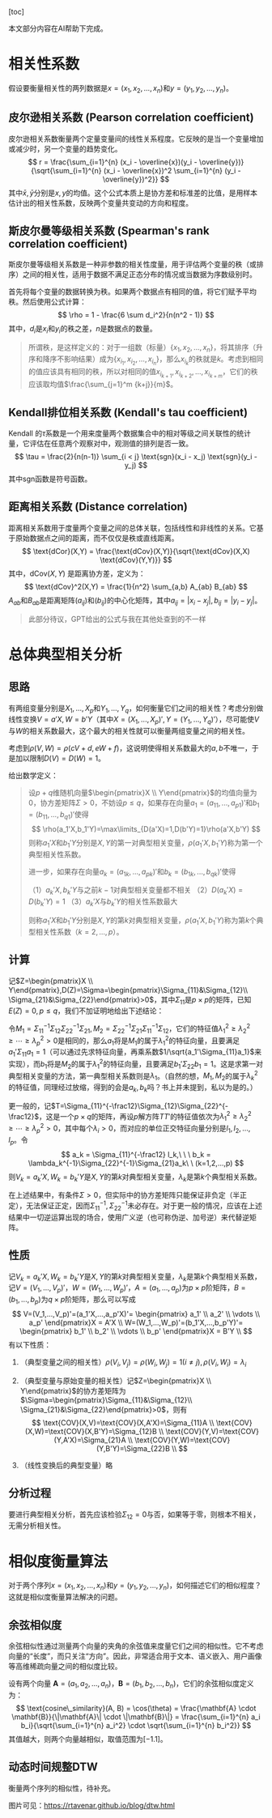 [toc]

本文部分内容在AI帮助下完成。

# 相关性系数

假设要衡量相关性的两列数据是$x=(x_1,x_2,...,x_n)$和$y=(y_1,y_2,...,y_n)$。

## 皮尔逊相关系数 (Pearson correlation coefficient)

皮尔逊相关系数衡量两个定量变量间的线性关系程度。它反映的是当一个变量增加或减少时，另一个变量的趋势变化。
$$
r = \frac{\sum_{i=1}^{n} (x_i - \overline{x})(y_i - \overline{y})}{\sqrt{\sum_{i=1}^{n} (x_i - \overline{x})^2 \sum_{i=1}^{n} (y_i - \overline{y})^2}}
$$
其中$\bar x,\bar y$分别是$x,y$的均值。这个公式本质上是协方差和标准差的比值，是用样本估计出的相关性系数，反映两个变量共变动的方向和程度。

## 斯皮尔曼等级相关系数 (Spearman's rank correlation coefficient)

斯皮尔曼等级相关系数是一种非参数的相关性度量，用于评估两个变量的秩（或排序）之间的相关性，适用于数据不满足正态分布的情况或当数据为序数级别时。

首先将每个变量的数据转换为秩。如果两个数据点有相同的值，将它们赋予平均秩。然后使用公式计算：
$$
\rho = 1 - \frac{6 \sum d_i^2}{n(n^2 - 1)}
$$
其中，$d_i$是$x_i$和$y_i$的秩之差，$n$是数据点的数量。

> 所谓秩，是这样定义的：对于一组数（标量）$\{x_1,x_2,\dots,x_n\}$，将其排序（升序和降序不影响结果）成为$\{x_{i_1},x_{i_2},\dots,x_{i_n}\}$，那么$x_{i_k}$的秩就是$k$。考虑到相同的值应该具有相同的秩，所以对相同的值$x_{i_{k+1}},x_{i_{k+2}},\dots,x_{i_{k+m}}$，它们的秩应该取均值$\frac{\sum_{j=1}^m {k+j}}{m}$。

## Kendall排位相关系数 (Kendall's tau coefficient)

Kendall 的$\tau$系数是一个用来度量两个数据集合中的相对等级之间关联性的统计量，它评估在任意两个观察对中，观测值的排列是否一致。
$$
\tau = \frac{2}{n(n-1)} \sum_{i < j} \text{sgn}(x_i - x_j) \text{sgn}(y_i - y_j)
$$
其中$\text{sgn}$函数是符号函数。

## 距离相关系数 (Distance correlation)

距离相关系数用于度量两个变量之间的总体关联，包括线性和非线性的关系。它基于原始数据点之间的距离，而不仅仅是秩或直线距离。
$$
\text{dCor}(X,Y) = \frac{\text{dCov}(X,Y)}{\sqrt{\text{dCov}(X,X) \text{dCov}(Y,Y)}}
$$
其中，$\text{dCov}(X,Y)$ 是距离协方差，定义为：
$$
\text{dCov}^2(X,Y) = \frac{1}{n^2} \sum_{a,b} A_{ab} B_{ab}
$$
$A_{ab}$和$B_{ab}$是距离矩阵$(a_{ij})$和$(b_{ij})$的中心化矩阵，其中$a_{ij}=|x_i−x_j|, b_{ij}=|y_i−y_j|$。

> 此部分待议，GPT给出的公式与我在其他处查到的不一样

# 总体典型相关分析

## 思路

有两组变量分别是$X_1,...,X_p$和$Y_1,...,Y_q$，如何衡量它们之间的相关性？考虑分别做线性变换$V=a'X,W=b'Y$（其中$X=(X_1,...,X_p)',Y=(Y_1,...,Y_q)'$），尽可能使$V$与$W$的相关系数最大，这个最大的相关性就可以衡量两组变量之间的相关性。

考虑到$\rho(V,W)=\rho(cV+d,eW+f)$，这说明使得相关系数最大的$a,b$不唯一，于是加以限制$D(V)=D(W)=1$。

给出数学定义：

> 设$p+q$维随机向量$\begin{pmatrix}X \\ Y\end{pmatrix}$的均值向量为$0$，协方差矩阵$\Sigma>0$，不妨设$p\le q$，如果存在向量$a_1=(a_{11},...,a_{p1})'$和$b_1=(b_{11},...,b_{q1})'$使得
> $$
> \rho(a_1'X,b_1'Y)=\max\limits_{D(a'X)=1,D(b'Y)=1}\rho(a'X,b'Y)
> $$
> 则称$a_1'X$和$b_1'Y$分别是$X,Y$的第一对典型相关变量，$\rho(a_1'X,b_1'Y)$称为第一个典型相关性系数。
>
> 进一步，如果存在向量$a_k=(a_{1k},...,a_{pk})'$和$b_k=(b_{1k},...,b_{qk})'$使得
>
> （1）$a_k'X,b_k'Y$与之前$k-1$对典型相关变量都不相关
> （2）$D(a_k'X)=D(b_k'Y)=1$
> （3）$a_k'X$与$b_k'Y$的相关性系数最大
>
> 则称$a_1'X$和$b_1'Y$分别是$X,Y$的第$k$对典型相关变量，$\rho(a_1'X,b_1'Y)$称为第$k$个典型相关性系数（$k=2,...,p$）。

## 计算

记$Z=\begin{pmatrix}X \\ Y\end{pmatrix},D(Z)=\Sigma=\begin{pmatrix}\Sigma_{11}&\Sigma_{12}\\ \Sigma_{21}&\Sigma_{22}\end{pmatrix}>0$，其中$\Sigma_{11}$是$p\times p$的矩阵，已知$E(Z)=0,p\le q$，我们不加证明地给出下述结论：

令$M_1=\Sigma_{11}^{-1}\Sigma_{12}\Sigma_{22}^{-1}\Sigma_{21},M_2=\Sigma_{22}^{-1}\Sigma_{21}\Sigma_{11}^{-1}\Sigma_{12}$，它们的特征值$\lambda_1^2\ge\lambda_2^2\ge\cdots\ge\lambda_p^2>0$是相同的，那么$a_1$将是$M_1$的属于$\lambda_1^2$的特征向量，且要满足$a_1'\Sigma_{11}a_1=1$（可以通过先求特征向量，再乘系数$1/\sqrt{a_1'\Sigma_{11}a_1}$来实现），而$b_1$将是$M_2$的属于$\lambda_1^2$的特征向量，且要满足$b_1'\Sigma_{22}b_1=1$。这是求第一对典型相关变量的方法，第一典型相关系数则是$\lambda_1$。（自然的想，$M_1,M_2$的属于$\lambda_k^2$的特征值，同理经过放缩，得到的会是$a_k,b_k$吗？书上并未提到，私以为是的。）

更一般的，记$T=\Sigma_{11}^{-\frac12}\Sigma_{12}\Sigma_{22}^{-\frac12}$，这是一个$p\times q$的矩阵，再设$p$解方阵$TT'$的特征值依次为$\lambda_1^2\ge\lambda_2^2\ge\cdots\ge\lambda_p^2>0$，其中每个$\lambda_i>0$，而对应的单位正交特征向量分别是$l_1,l_2,...,l_p$。令
$$
a_k = \Sigma_{11}^{-\frac12} l_k,\ \ \ 
b_k = \lambda_k^{-1}\Sigma_{22}^{-1}\Sigma_{21}a_k\ \ 
(k=1,2,...,p)
$$
则$V_k=a_k'X,W_k=b_k'Y$是$X,Y$的第$k$对典型相关变量，$\lambda_k$是第$k$个典型相关系数。

在上述结果中，有条件$\Sigma>0$，但实际中的协方差矩阵只能保证非负定（半正定），无法保证正定，因而$\Sigma_{11}^{-1},\Sigma_{22}^{-1}$未必存在。对于更一般的情况，应该在上述结果中一切逆运算出现的场合，使用广义逆（也可称伪逆、加号逆）来代替逆矩阵。

## 性质

记$V_k=a_k'X,W_k=b_k'Y$是$X,Y$的第$k$对典型相关变量，$\lambda_k$是第$k$个典型相关系数，记$V=(V_1,...,V_p)'$，$W=(W_1,...,W_p)'$，$A=(a_1,...,a_p)$为$p\times p$阶矩阵，$B=(b_1,...,b_p)$为$q\times p$阶矩阵，那么可以写成
$$
V=(V_1,...,V_p)'=(a_1'X,...,a_p'X)'=
\begin{pmatrix}
a_1' \\ a_2' \\ \vdots \\ a_p'
\end{pmatrix}X = A'X \\
W=(W_1,...,W_p)'=(b_1'X,...,b_p'Y)'=
\begin{pmatrix}
b_1' \\ b_2' \\ \vdots \\ b_p'
\end{pmatrix}X = B'Y \\
$$
有以下性质：

1. （典型变量之间的相关性）$\rho(V_i,V_j)=\rho(W_i,W_j)=1(i\ne j),\rho(V_i,W_i)=\lambda_i$

1. （典型变量与原始变量的相关性）记$Z=\begin{pmatrix}X \\ Y\end{pmatrix}$的协方差矩阵为$\Sigma=\begin{pmatrix}\Sigma_{11}&\Sigma_{12}\\ \Sigma_{21}&\Sigma_{22}\end{pmatrix}>0$，则有
   $$
   \text{COV}(X,V)=\text{COV}(X,A'X)=\Sigma_{11}A \\
   \text{COV}(X,W)=\text{COV}(X,B'Y)=\Sigma_{12}B \\
   \text{COV}(Y,V)=\text{COV}(Y,A'X)=\Sigma_{21}A \\
   \text{COV}(Y,W)=\text{COV}(Y,B'Y)=\Sigma_{22}B \\
   $$
   
1. （线性变换后的典型变量）略
   



## 分析过程

要进行典型相关分析，首先应该检验$\Sigma_{12}=0$与否，如果等于零，则根本不相关，无需分析相关性。



# 相似度衡量算法

对于两个序列$x=(x_1,x_2,...,x_n)$和$y=(y_1,y_2,...,y_n)$，如何描述它们的相似程度？这就是相似度衡量算法解决的问题。

## 余弦相似度

余弦相似性通过测量两个向量的夹角的余弦值来度量它们之间的相似性。它不考虑向量的“长度”，而只关注“方向”。因此，非常适合用于文本、语义嵌入、用户画像等高维稀疏向量之间的相似度比较。

设有两个向量 $\mathbf{A} = (a_1, a_2, ..., a_n)$，$\mathbf{B} = (b_1, b_2, ..., b_n)$，它们的余弦相似度定义为：
$$
\text{cosine\_similarity}(A, B) 
= \cos(\theta) 
= \frac{\mathbf{A} \cdot \mathbf{B}}{\|\mathbf{A}\| \cdot \|\mathbf{B}\|} 
= \frac{\sum_{i=1}^{n} a_i b_i}{\sqrt{\sum_{i=1}^{n} a_i^2} \cdot \sqrt{\sum_{i=1}^{n} b_i^2}}
$$
其值越大，则两个向量越相似，取值范围为$[-1.1]$。

## 动态时间规整DTW

衡量两个序列的相似性，待补充。

图片可见：https://rtavenar.github.io/blog/dtw.html